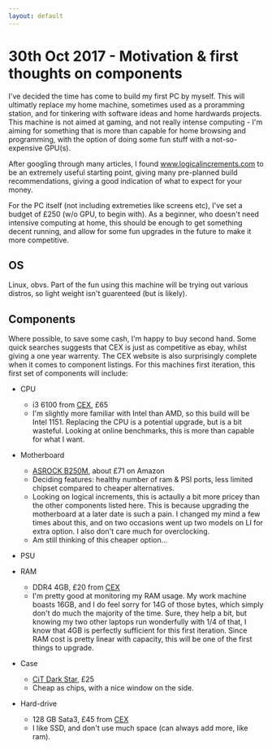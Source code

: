 ```yaml
---
layout: default
---
```


# 30th Oct 2017 - Motivation & first thoughts on components

I've decided the time has come to build my first PC by myself. This will ultimatly replace my home machine, sometimes used as a proramming station, and for tinkering with software ideas and home hardwards projects. This machine is not aimed at gaming, and not really intense computing - I'm aiming for something that is more than capable for home browsing and programming, with the option of doing some fun stuff with a not-so-expensive GPU(s). 

After googling through many articles, I found www.logicalincrements.com to be an extremely useful starting point, giving many pre-planned build recommendations, giving a good indication of what to expect for your money.

For the PC itself (not including extremeties like screens etc), I've set a budget of £250 (w/o GPU, to begin with). As a beginner, who doesn't need intensive computing at home, this should be enough to get something decent running, and allow for some fun upgrades in the future to make it more competitive. 

## OS
Linux, obvs. Part of the fun using this machine will be trying out various distros, so light weight isn't guarenteed (but is likely). 

## Components

Where possible, to save some cash, I'm happy to buy second hand. Some quick searches suggests that CEX is just as competitive as ebay, whilst giving a one year warrenty. The CEX website is also surprisingly complete when it comes to component listings. For this machines first iteration, this first set of components will include:

* CPU
    * i3 6100 from [CEX](https://uk.webuy.com/product.php?sku=SCPUINTI36100TA#.Wfeq8xO0OwA), £65
    * I'm slightly more familiar with Intel than AMD, so this build will be Intel 1151. Replacing the CPU is a potential upgrade, but is a bit wasteful. Looking at online benchmarks, this is more than capable for what I want. 

* Motherboard
    * [ASROCK B250M](https://www.amazon.co.uk/gp/product/B01N0LMLMM/ref=ox_sc_act_title_1?smid=A3P5ROKL5A1OLE&psc=1#Ask), about £71 on Amazon
    * Deciding features: healthy number of ram & PSI ports, less limited chipset compared to cheaper alternatives.
    * Looking on logical increments, this is actaully a bit more pricey than the other components listed here. This is because upgrading the motherboard at a later date is such a pain. I changed my mind a few times about this, and on two occasions went up two models on LI for extra option. I also don't care much for overclocking.
    * Am still thinking of this cheaper option...

* PSU

* RAM
    * DDR4 4GB, £20 from [CEX](https://uk.webuy.com/product.php?sku=SMEM4G2400#.WfejHhO0OwA)
    * I'm pretty good at monitoring my RAM usage. My work machine boasts 16GB, and I do feel sorry for 14G of those bytes, which simply don't do much the majority of the time. Sure, they help a bit, but knowing my two other laptops run wonderfully with 1/4 of that, I know that 4GB is perfectly sufficient for this first iteration. Since RAM cost is pretty linear with capacity, this will be one of the first things to upgrade. 
    
* Case
    * [CiT Dark Star](https://www.amazon.co.uk/gp/product/B01MSE3M3W/ref=ox_sc_act_title_5?smid=A3P5ROKL5A1OLE&psc=1), £25
    * Cheap as chips, with a nice window on the side.
    
* Hard-drive
    * 128 GB Sata3, £45 from [CEX](https://uk.webuy.com/product.php?sku=SSSDKINGV300128#.WfeyPzZaGOA)
    * I like SSD, and don't use much space (can always add more, like ram).
